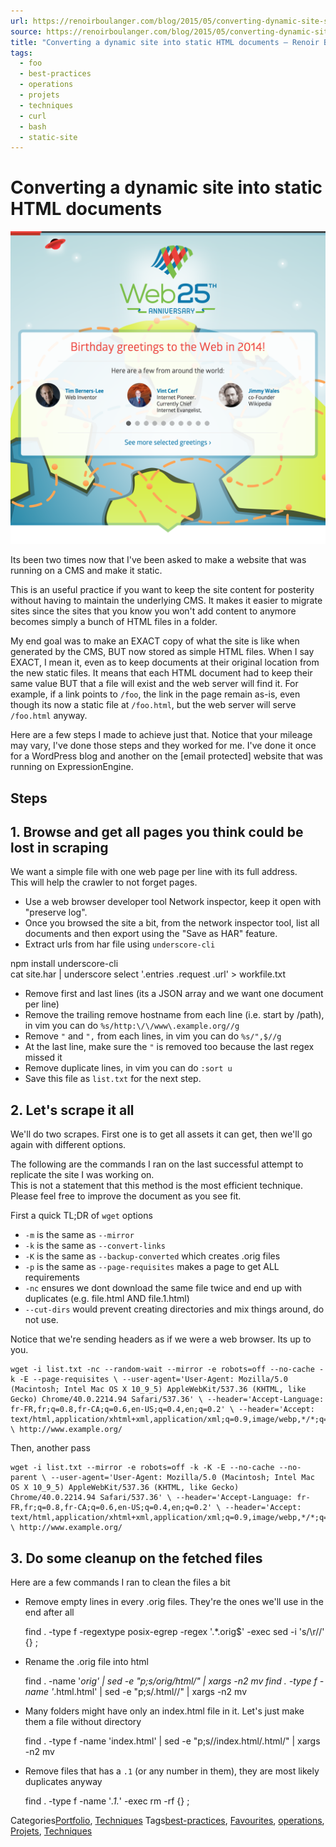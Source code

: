 ```yaml
---
url: https://renoirboulanger.com/blog/2015/05/converting-dynamic-site-static-copy/
source: https://renoirboulanger.com/blog/2015/05/converting-dynamic-site-static-copy/
title: "Converting a dynamic site into static HTML documents – Renoir Boulanger"
tags:
  - foo
  - best-practices
  - operations
  - projets
  - techniques
  - curl
  - bash
  - static-site
---
```


# Converting a dynamic site into static HTML documents 

![Screenshot of webat25.org taken in May 2015](./5f7e9463f96f333c721775646094148ca3d604b8.png)

Its been two times now that I've been asked to make a website that was running on a CMS and make it static. 

This is an useful practice if you want to keep the site content for posterity without having to maintain the underlying CMS. It makes it easier to migrate sites since the sites that you know you won't add content to anymore becomes simply a bunch of HTML files in a folder. 

My end goal was to make an EXACT copy of what the site is like when generated by the CMS, BUT now stored as simple HTML files. When I say EXACT, I mean it, even as to keep documents at their original location from the new static files. It means that each HTML document had to keep their same value BUT that a file will exist and the web server will find it. For example, if a link points to `/foo`, the link in the page remain as-is, even though its now a static file at `/foo.html`, but the web server will serve `/foo.html` anyway. 

Here are a few steps I made to achieve just that. Notice that your mileage may vary, I've done those steps and they worked for me. I've done it once for a WordPress blog and another on the \[email protected\] website that was running on ExpressionEngine. 

## Steps 

## 1\. Browse and get all pages you think could be lost in scraping 

We want a simple file with one web page per line with its full address.  
This will help the crawler to not forget pages. 

* Use a web browser developer tool Network inspector, keep it open with "preserve log". 
* Once you browsed the site a bit, from the network inspector tool, list all documents and then export using the "Save as HAR" feature. 
* Extract urls from har file using `underscore-cli` 

npm install underscore-cli  
cat site.har | underscore select '.entries .request .url' \> workfile.txt 
* Remove first and last lines (its a JSON array and we want one document per line) 
* Remove the trailing remove hostname from each line (i.e. start by /path), in vim you can do `%s/http:\/\/www\.example.org//g` 
* Remove `"` and `",` from each lines, in vim you can do `%s/",$//g` 
* At the last line, make sure the `"` is removed too because the last regex missed it 
* Remove duplicate lines, in vim you can do `:sort u` 
* Save this file as `list.txt` for the next step. 

## 2\. Let's scrape it all 

We'll do two scrapes. First one is to get all assets it can get, then we'll go again with different options. 

The following are the commands I ran on the last successful attempt to replicate the site I was working on.  
This is not a statement that this method is the most efficient technique.  
Please feel free to improve the document as you see fit. 

First a quick TL;DR of `wget` options 

* `-m` is the same as `--mirror` 
* `-k` is the same as `--convert-links` 
* `-K` is the same as `--backup-converted` which creates .orig files 
* `-p` is the same as `--page-requisites` makes a page to get ALL requirements 
* `-nc` ensures we dont download the same file twice and end up with duplicates (e.g. file.html AND file.1.html) 
* `--cut-dirs` would prevent creating directories and mix things around, do not use. 

Notice that we're sending headers as if we were a web browser. Its up to you. 
    
    wget -i list.txt -nc --random-wait --mirror -e robots=off --no-cache -k -E --page-requisites \ --user-agent='User-Agent: Mozilla/5.0 (Macintosh; Intel Mac OS X 10_9_5) AppleWebKit/537.36 (KHTML, like Gecko) Chrome/40.0.2214.94 Safari/537.36' \ --header='Accept-Language: fr-FR,fr;q=0.8,fr-CA;q=0.6,en-US;q=0.4,en;q=0.2' \ --header='Accept: text/html,application/xhtml+xml,application/xml;q=0.9,image/webp,*/*;q=0.8' \ http://www.example.org/ 

Then, another pass 
    
    wget -i list.txt --mirror -e robots=off -k -K -E --no-cache --no-parent \ --user-agent='User-Agent: Mozilla/5.0 (Macintosh; Intel Mac OS X 10_9_5) AppleWebKit/537.36 (KHTML, like Gecko) Chrome/40.0.2214.94 Safari/537.36' \ --header='Accept-Language: fr-FR,fr;q=0.8,fr-CA;q=0.6,en-US;q=0.4,en;q=0.2' \ --header='Accept: text/html,application/xhtml+xml,application/xml;q=0.9,image/webp,*/*;q=0.8' \ http://www.example.org/ 

## 3\. Do some cleanup on the fetched files 

Here are a few commands I ran to clean the files a bit 

* Remove empty lines in every .orig files. They're the ones we'll use in the end after all 
    
    find . -type f -regextype posix-egrep -regex '.*\.orig$' -exec sed -i 's/\r//' {} \; 

* Rename the .orig file into html 
    
    find . -name '*orig' | sed -e "p;s/orig/html/" | xargs -n2 mv find . -type f -name '*\.html\.html' | sed -e "p;s/\.html//" | xargs -n2 mv 

* Many folders might have only an index.html file in it. Let's just make them a file without directory 
    
    find . -type f -name 'index.html' | sed -e "p;s/\/index\.html/.html/" | xargs -n2 mv 

* Remove files that has a `.1` (or any number in them), they are most likely duplicates anyway 
    
    find . -type f -name '*\.1\.*' -exec rm -rf {} \; 

Categories[Portfolio][3], [Techniques][4] Tags[best-practices][5], [Favourites][6], [operations][7], [Projets][8], [Techniques][9] 

[2]: http://www.webat25.org/
[3]: https://renoirboulanger.com/blog/category/portfolio/
[4]: https://renoirboulanger.com/blog/category/techniques/
[5]: https://renoirboulanger.com/blog/tag/best-practices/
[6]: https://renoirboulanger.com/blog/tag/favourites/
[7]: https://renoirboulanger.com/blog/tag/operations/
[8]: https://renoirboulanger.com/blog/tag/projets/
[9]: https://renoirboulanger.com/blog/tag/techniques/
